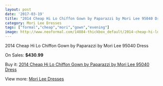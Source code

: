 ```yaml
---
layout: post
date: '2017-03-19'
title: "2014 Cheap Hi Lo Chiffon Gown by Paparazzi by Mori Lee 95040 Dress"
category: Mori Lee Dresses
tags: ["formal","cheap","mori","gown","evening"]
image: http://www.neoformal.com/14884-thickbox_default/2014-cheap-hi-lo-chiffon-gown-by-paparazzi-by-mori-lee-95040-dress.jpg
---
```

2014 Cheap Hi Lo Chiffon Gown by Paparazzi by Mori Lee 95040 Dress

On Sales: **$430.99**
<a href="https://www.neoformal.com/en/mori-lee-dresses-2014/5087-2014-cheap-hi-lo-chiffon-gown-by-paparazzi-by-mori-lee-95040-dress.html"><amp-img layout="responsive" width="600" height="600" src="//www.neoformal.com/14884-thickbox_default/2014-cheap-hi-lo-chiffon-gown-by-paparazzi-by-mori-lee-95040-dress.jpg" alt="2014 Cheap Hi Lo Chiffon Gown by Paparazzi by Mori Lee 95040 Dress 0" /></a>
<a href="https://www.neoformal.com/en/mori-lee-dresses-2014/5087-2014-cheap-hi-lo-chiffon-gown-by-paparazzi-by-mori-lee-95040-dress.html"><amp-img layout="responsive" width="600" height="600" src="//www.neoformal.com/14885-thickbox_default/2014-cheap-hi-lo-chiffon-gown-by-paparazzi-by-mori-lee-95040-dress.jpg" alt="2014 Cheap Hi Lo Chiffon Gown by Paparazzi by Mori Lee 95040 Dress 1" /></a>
<a href="https://www.neoformal.com/en/mori-lee-dresses-2014/5087-2014-cheap-hi-lo-chiffon-gown-by-paparazzi-by-mori-lee-95040-dress.html"><amp-img layout="responsive" width="600" height="600" src="//www.neoformal.com/14886-thickbox_default/2014-cheap-hi-lo-chiffon-gown-by-paparazzi-by-mori-lee-95040-dress.jpg" alt="2014 Cheap Hi Lo Chiffon Gown by Paparazzi by Mori Lee 95040 Dress 2" /></a>
<a href="https://www.neoformal.com/en/mori-lee-dresses-2014/5087-2014-cheap-hi-lo-chiffon-gown-by-paparazzi-by-mori-lee-95040-dress.html"><amp-img layout="responsive" width="600" height="600" src="//www.neoformal.com/14887-thickbox_default/2014-cheap-hi-lo-chiffon-gown-by-paparazzi-by-mori-lee-95040-dress.jpg" alt="2014 Cheap Hi Lo Chiffon Gown by Paparazzi by Mori Lee 95040 Dress 3" /></a>
<a href="https://www.neoformal.com/en/mori-lee-dresses-2014/5087-2014-cheap-hi-lo-chiffon-gown-by-paparazzi-by-mori-lee-95040-dress.html"><amp-img layout="responsive" width="600" height="600" src="//www.neoformal.com/14888-thickbox_default/2014-cheap-hi-lo-chiffon-gown-by-paparazzi-by-mori-lee-95040-dress.jpg" alt="2014 Cheap Hi Lo Chiffon Gown by Paparazzi by Mori Lee 95040 Dress 4" /></a>

Buy it: [2014 Cheap Hi Lo Chiffon Gown by Paparazzi by Mori Lee 95040 Dress](https://www.neoformal.com/en/mori-lee-dresses-2014/5087-2014-cheap-hi-lo-chiffon-gown-by-paparazzi-by-mori-lee-95040-dress.html "2014 Cheap Hi Lo Chiffon Gown by Paparazzi by Mori Lee 95040 Dress")

View more: [Mori Lee Dresses](https://www.neoformal.com/en/62-mori-lee-dresses-2014 "Mori Lee Dresses")